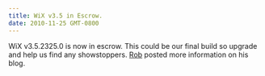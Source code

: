 ```yaml
---
title: WiX v3.5 in Escrow.
date: 2010-11-25 GMT-0800
---
```

WiX v3.5.2325.0 is now in escrow. This could be our final build so upgrade and help us find any showstoppers. <a href="http://robmensching.com/blog/posts/2010/11/25/WiX-v3.5-now-escrow.-Production-release-imminent">Rob</a> posted more information on his blog.
